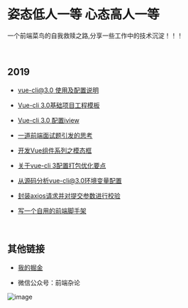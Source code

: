 # 姿态低人一等    心态高人一等

一个前端菜鸟的自我救赎之路,分享一些工作中的技术沉淀！！！

<br/>

## 2019

* [vue-cli@3.0 使用及配置说明](https://github.com/luchx/ECHI_BLOG/issues/1)

* [Vue-cli 3.0基础项目工程模板](https://github.com/luchx/ECHI_BLOG/issues/2)

* [Vue-cli 3.0 配置iview](https://github.com/luchx/ECHI_BLOG/issues/3)

* [一道前端面试题引发的思考](https://github.com/luchx/ECHI_BLOG/issues/4)

* [开发Vue组件系列之模态框](https://github.com/luchx/ECHI_BLOG/issues/5)

* [关于vue-cli 3配置打包优化要点](https://github.com/luchx/ECHI_BLOG/issues/6)

* [从源码分析vue-cli@3.0环境变量配置](https://github.com/luchx/ECHI_BLOG/issues/7)

* [封装axios请求并对提交参数进行校验](https://github.com/luchx/ECHI_BLOG/issues/8)

* [写一个自用的前端脚手架](https://github.com/luchx/ECHI_BLOG/issues/9)

<br/>

## 其他链接

* [我的掘金](https://juejin.im/user/585e36d561ff4b0058144d99/posts)

* 微信公众号：前端杂论

![image](https://github.com/luchx/ECHI_BLOG/blob/master/images/echi_qrcode.jpg?raw=true)
